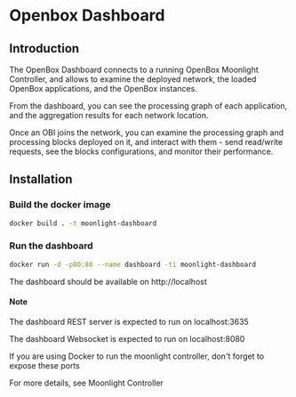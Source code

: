 # Openbox Dashboard

## Introduction

The OpenBox Dashboard connects to a running OpenBox Moonlight Controller, and allows to examine the deployed network, the loaded OpenBox applications, and the OpenBox instances.

From the dashboard, you can see the processing graph of each application, and the aggregation results for each network location.

Once an OBI joins the network, you can examine the processing graph and processing blocks deployed on it, and interact with them - send read/write requests, see the blocks configurations, and monitor their performance.

## Installation

### Build the docker image

```bash
docker build . -t moonlight-dashboard
```

### Run the dashboard
```bash
docker run -d -p80:80 --name dashboard -ti moonlight-dashboard
```

The dashboard should be available on http://localhost

#### Note

The dashboard REST server is expected to run on localhost:3635

The dashboard Websocket is expected to run on localhost:8080

If you are using Docker to run the moonlight controller, don't forget to expose these ports

For more details, see Moonlight Controller
